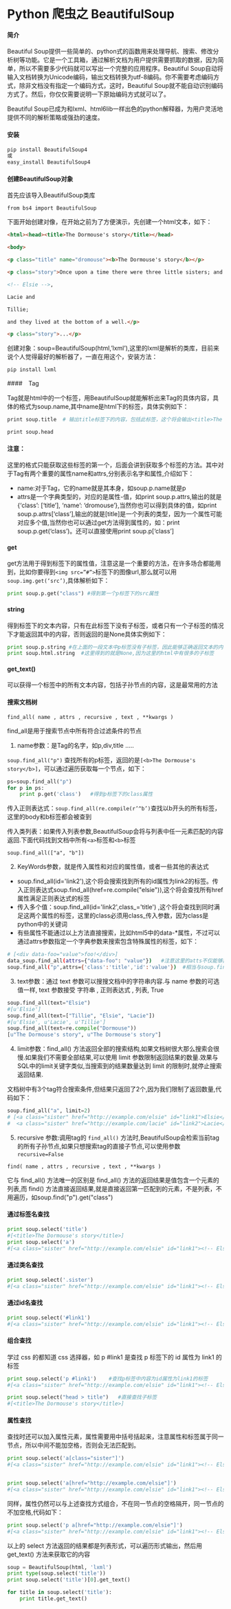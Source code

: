 # Python 爬虫之 BeautifulSoup

#### 简介

Beautiful Soup提供一些简单的、python式的函数用来处理导航、搜索、修改分析树等功能。它是一个工具箱，通过解析文档为用户提供需要抓取的数据，因为简单，所以不需要多少代码就可以写出一个完整的应用程序。Beautiful Soup自动将输入文档转换为Unicode编码，输出文档转换为utf-8编码。你不需要考虑编码方式，除非文档没有指定一个编码方式，这时，Beautiful Soup就不能自动识别编码方式了。然后，你仅仅需要说明一下原始编码方式就可以了。

Beautiful Soup已成为和lxml、html6lib一样出色的python解释器，为用户灵活地提供不同的解析策略或强劲的速度。

#### 安装

```python
pip install BeautifulSoup4
或
easy_install BeautifulSoup4
```

#### 创建BeautifulSoup对象

首先应该导入BeautifulSoup类库 

`from bs4 import BeautifulSoup`

下面开始创建对像，在开始之前为了方便演示，先创建一个html文本，如下：

```html	
<html><head><title>The Dormouse's story</title></head>

<body>

<p class="title" name="dromouse"><b>The Dormouse's story</b></p>

<p class="story">Once upon a time there were three little sisters; and their names were

<!-- Elsie -->,

Lacie and

Tillie;

and they lived at the bottom of a well.</p>

<p class="story">...</p>

```

创建对象：soup=BeautifulSoup(html,’lxml’),这里的lxml是解析的类库，目前来说个人觉得最好的解析器了，一直在用这个，安装方法：

`pip install lxml`

####　Tag

Tag就是html中的一个标签，用BeautifulSoup就能解析出来Tag的具体内容，具体的格式为soup.name,其中name是html下的标签，具体实例如下：

```bash
print soup.title  # 输出title标签下的内容，包括此标签，这个将会输出<title>The Dormouse's story</title>

print soup.head

```

#### 注意：

这里的格式只能获取这些标签的第一个，后面会讲到获取多个标签的方法。其中对于Tag有两个重要的属性name和attrs,分别表示名字和属性,介绍如下：

- name:对于Tag，它的name就是其本身，如soup.p.name就是p
- attrs是一个字典类型的，对应的是属性-值，如print soup.p.attrs,输出的就是{‘class’: [‘title’], ‘name’: ‘dromouse’},当然你也可以得到具体的值，如print soup.p.attrs[‘class’],输出的就是[title]是一个列表的类型，因为一个属性可能对应多个值,当然你也可以通过get方法得到属性的，如：print soup.p.get(‘class’)。还可以直接使用print soup.p[‘class’]

#### get

get方法用于得到标签下的属性值，注意这是一个重要的方法，在许多场合都能用到，比如你要得到`<img src=”#”>`标签下的图像url,那么就可以用`soup.img.get(‘src’)`,具体解析如下：

```python
print soup.p.get("class") #得到第一个p标签下的src属性
```

#### string

得到标签下的文本内容，只有在此标签下没有子标签，或者只有一个子标签的情况下才能返回其中的内容，否则返回的是None具体实例如下：

```python
print soup.p.string #在上面的一段文本中p标签没有子标签，因此能够正确返回文本的内容
print soup.html.string  #这里得到的就是None,因为这里的html中有很多的子标签
```

#### get_text()

可以获得一个标签中的所有文本内容，包括子孙节点的内容，这是最常用的方法



#### 搜索文档树

`find_all( name , attrs , recursive , text , **kwargs )`

find_all是用于搜索节点中所有符合过滤条件的节点

1. name参数：是Tag的名字，如p,div,title …..

`soup.find_all("p")` 查找所有的p标签，返回的是`[<b>The Dormouse's story</b>]`，可以通过遍历获取每一个节点，如下：

```python
ps=soup.find_all("p")
for p in ps:
    print p.get('class')   #得到p标签下的class属性
```

传入正则表达式：`soup.find_all(re.compile(r’^b’)`查找以b开头的所有标签，这里的body和b标签都会被查到

传入类列表：如果传入列表参数,BeautifulSoup会将与列表中任一元素匹配的内容返回.下面代码找到文档中所有`<a>`标签和`<b>`标签

`soup.find_all(["a", "b"])`

2. KeyWords参数，就是传入属性和对应的属性值，或者一些其他的表达式

- soup.find_all(id='link2'),这个将会搜索找到所有的id属性为link2的标签。传入正则表达式soup.find_all(href=re.compile("elsie")),这个将会查找所有href属性满足正则表达式的标签
- 传入多个值：soup.find_all(id='link2',class_='title') ,这个将会查找到同时满足这两个属性的标签，这里的class必须用class_传入参数，因为class是python中的关键词
- 有些属性不能通过以上方法直接搜索，比如html5中的data-*属性，不过可以通过attrs参数指定一个字典参数来搜索包含特殊属性的标签，如下：

```bash
# [<div data-foo="value">foo!</div>]
data_soup.find_all(attrs={"data-foo": "value"})   #注意这里的atts不仅能够搜索特殊属性，亦可以搜索普通属性
soup.find_all("p",attrs={'class':'title','id':'value'})  #相当与soup.find_all('p',class_='title',id='value')
```

3. text参数：通过 text 参数可以搜搜文档中的字符串内容.与 name 参数的可选值一样, text 参数接受 字符串 , 正则表达式 , 列表, True

```python
soup.find_all(text="Elsie")
#[u'Elsie']
soup.find_all(text=["Tillie", "Elsie", "Lacie"])
#[u'Elsie', u'Lacie', u'Tillie']
soup.find_all(text=re.compile("Dormouse"))
[u"The Dormouse's story", u"The Dormouse's story"]
```

4. limit参数：find_all() 方法返回全部的搜索结构,如果文档树很大那么搜索会很慢.如果我们不需要全部结果,可以使用 limit 参数限制返回结果的数量.效果与SQL中的limit关键字类似,当搜索到的结果数量达到 limit 的限制时,就停止搜索返回结果.

文档树中有3个tag符合搜索条件,但结果只返回了2个,因为我们限制了返回数量,代码如下：

```python
soup.find_all("a", limit=2)
# [<a class="sister" href="http://example.com/elsie" id="link1">Elsie</a>,
#  <a class="sister" href="http://example.com/lacie" id="link2">Lacie</a>]
```

5. recursive 参数:调用tag的 `find_all()` 方法时,BeautifulSoup会检索当前tag的所有子孙节点,如果只想搜索tag的直接子节点,可以使用参数 `recursive=False`

`find( name , attrs , recursive , text , **kwargs )`

它与 find_all() 方法唯一的区别是 find_all() 方法的返回结果是值包含一个元素的列表,而 find() 方法直接返回结果,就是直接返回第一匹配到的元素，不是列表，不用遍历，如soup.find("p").get("class")

#### 通过标签名查找
```python
print soup.select('title')
#[<title>The Dormouse's story</title>]
print soup.select('a')
#[<a class="sister" href="http://example.com/elsie" id="link1"><!-- Elsie --></a>, <a class="sister" href="http://example.com/lacie" id="link2">Lacie</a>, <a class="sister" href="http://example.com/tillie" id="link3">Tillie</a>]
```

#### 通过类名查找
```python
print soup.select('.sister')
#[<a class="sister" href="http://example.com/elsie" id="link1"><!-- Elsie --></a>, <a class="sister" href="http://example.com/lacie" id="link2">Lacie</a>, <a class="sister" href="http://example.com/tillie" id="link3">Tillie</a>]
```
#### 通过id名查找
```python
print soup.select('#link1')
#[<a class="sister" href="http://example.com/elsie" id="link1"><!-- Elsie --></a>]
```
#### 组合查找

学过 css 的都知道 css 选择器，如 p #link1 是查找 p 标签下的 id 属性为 link1 的标签
```python
print soup.select('p #link1')    #查找p标签中内容为id属性为link1的标签
#[<a class="sister" href="http://example.com/elsie" id="link1"><!-- Elsie --></a>]

print soup.select("head > title")   #直接查找子标签
#[<title>The Dormouse's story</title>]
```
#### 属性查找

查找时还可以加入属性元素，属性需要用中括号括起来，注意属性和标签属于同一节点，所以中间不能加空格，否则会无法匹配到。
```python
print soup.select('a[class="sister"]')
#[<a class="sister" href="http://example.com/elsie" id="link1"><!-- Elsie --></a>, <a class="sister" href="http://example.com/lacie" id="link2">Lacie</a>, <a class="sister" href="http://example.com/tillie" id="link3">Tillie</a>]


print soup.select('a[href="http://example.com/elsie"]')
#[<a class="sister" href="http://example.com/elsie" id="link1"><!-- Elsie --></a>]
```
同样，属性仍然可以与上述查找方式组合，不在同一节点的空格隔开，同一节点的不加空格,代码如下：
```python
print soup.select('p a[href="http://example.com/elsie"]')
#[<a class="sister" href="http://example.com/elsie" id="link1"><!-- Elsie --></a>]
```
以上的 select 方法返回的结果都是列表形式，可以遍历形式输出，然后用 get_text() 方法来获取它的内容
```python
soup = BeautifulSoup(html, 'lxml')
print type(soup.select('title'))
print soup.select('title')[0].get_text()

for title in soup.select('title'):
    print title.get_text()
```

